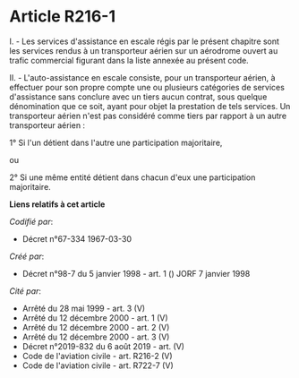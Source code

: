 # Article R216-1

I. - Les services d'assistance en escale régis par le présent chapitre sont les services rendus à un transporteur aérien sur
un aérodrome ouvert au trafic commercial figurant dans la liste annexée au présent code.

II. - L'auto-assistance en escale consiste, pour un transporteur aérien, à effectuer pour son propre compte une ou plusieurs
catégories de services d'assistance sans conclure avec un tiers aucun contrat, sous quelque dénomination que ce soit, ayant
pour objet la prestation de tels services. Un transporteur aérien n'est pas considéré comme tiers par rapport à un autre
transporteur aérien :

1° Si l'un détient dans l'autre une participation majoritaire,

ou

2° Si une même entité détient dans chacun d'eux une participation majoritaire.

**Liens relatifs à cet article**

_Codifié par_:

  - Décret n°67-334 1967-03-30

_Créé par_:

  - Décret n°98-7 du 5 janvier 1998 - art. 1 () JORF 7 janvier 1998

_Cité par_:

  - Arrêté du 28 mai 1999 - art. 3 (V)
  - Arrêté du 12 décembre 2000 - art. 1 (V)
  - Arrêté du 12 décembre 2000 - art. 2 (V)
  - Arrêté du 12 décembre 2000 - art. 3 (V)
  - Décret n°2019-832 du 6 août 2019 - art. (V)
  - Code de l'aviation civile - art. R216-2 (V)
  - Code de l'aviation civile - art. R722-7 (V)
